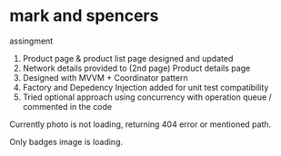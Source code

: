 # mark and spencers
assingment


1.  Product page & product list page designed and updated
2.  Network details provided to (2nd page) Product details page
3. Designed with MVVM + Coordinator pattern
4. Factory and Depedency Injection added for unit test compatibility 
5. Tried optional approach using concurrency with operation queue / commented in the code

Currently photo is not loading, returning 404 error or mentioned path.

Only badges image is loading.
